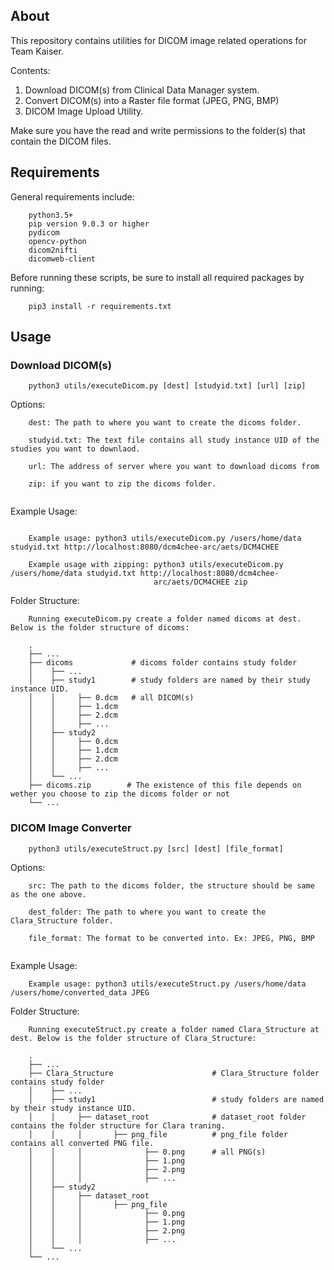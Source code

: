 ## About
This repository contains utilities for DICOM image related operations for Team Kaiser.

Contents:
1. Download DICOM(s) from Clinical Data Manager system.
2. Convert DICOM(s) into a Raster file format (JPEG, PNG, BMP)
3. DICOM Image Upload Utility.

Make sure you have the read and write permissions to the folder(s) that contain the DICOM files.

## Requirements

General requirements include:
```
    python3.5+
    pip version 9.0.3 or higher
    pydicom
    opencv-python
    dicom2nifti
    dicomweb-client
```

Before running these scripts, be sure to install all required packages by running:
```
    pip3 install -r requirements.txt
```

## Usage
### Download DICOM(s)

```
    python3 utils/executeDicom.py [dest] [studyid.txt] [url] [zip]
```

Options:
```
    dest: The path to where you want to create the dicoms folder.

    studyid.txt: The text file contains all study instance UID of the studies you want to downlaod.
    
    url: The address of server where you want to download dicoms from
    
    zip: if you want to zip the dicoms folder.
    
```
    
    
Example Usage:
```

    Example usage: python3 utils/executeDicom.py /users/home/data studyid.txt http://localhost:8080/dcm4chee-arc/aets/DCM4CHEE
    
    Example usage with zipping: python3 utils/executeDicom.py /users/home/data studyid.txt http://localhost:8080/dcm4chee-          
                                arc/aets/DCM4CHEE zip
```


Folder Structure:
```
    Running executeDicom.py create a folder named dicoms at dest. Below is the folder structure of dicoms:
    
    .
    ├── ...
    ├── dicoms             # dicoms folder contains study folder
    │    ├── ...
    │    ├── study1        # study folders are named by their study instance UID.
    │    │     ├── 0.dcm   # all DICOM(s)
    │    │     ├── 1.dcm
    │    │     ├── 2.dcm 
    │    │     ├── ...
    │    ├── study2 
    │    │     ├── 0.dcm
    │    │     ├── 1.dcm
    │    │     ├── 2.dcm 
    │    │     ├── ...
    │    └── ...
    ├── dicoms.zip        # The existence of this file depends on wether you choose to zip the dicoms folder or not
    └── ...

```

### DICOM Image Converter

```
    python3 utils/executeStruct.py [src] [dest] [file_format]
```

Options:
```
    src: The path to the dicoms folder, the structure should be same as the one above.

    dest_folder: The path to where you want to create the Clara_Structure folder.

    file_format: The format to be converted into. Ex: JPEG, PNG, BMP
    
```

Example Usage:
```
    Example usage: python3 utils/executeStruct.py /users/home/data /users/home/converted_data JPEG
```

Folder Structure:
```
    Running executeStruct.py create a folder named Clara_Structure at dest. Below is the folder structure of Clara_Structure:
    
    .
    ├── ...
    ├── Clara_Structure                      # Clara_Structure folder contains study folder
    │    ├── ...
    │    ├── study1                          # study folders are named by their study instance UID.
    │    │     ├── dataset_root              # dataset_root folder contains the folder structure for Clara traning.
    │    │     │       ├── png_file          # png_file folder contains all converted PNG file.
    │    │     │              ├── 0.png      # all PNG(s)
    │    │     │              ├── 1.png
    │    │     │              ├── 2.png 
    │    │     │              ├── ...
    │    ├── study2  
    │    │     ├── dataset_root
    │    │     │       ├── png_file
    │    │     │              ├── 0.png
    │    │     │              ├── 1.png
    │    │     │              ├── 2.png 
    │    │     │              ├── ...
    │    └── ...
    └── ...


```

